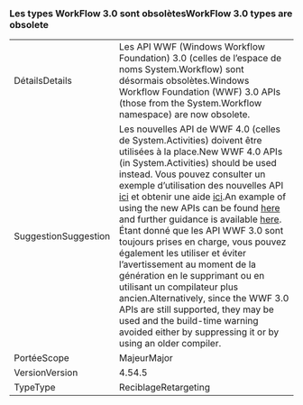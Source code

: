 ### <a name="workflow-30-types-are-obsolete"></a><span data-ttu-id="6ba2e-101">Les types WorkFlow 3.0 sont obsolètes</span><span class="sxs-lookup"><span data-stu-id="6ba2e-101">WorkFlow 3.0 types are obsolete</span></span>

|   |   |
|---|---|
|<span data-ttu-id="6ba2e-102">Détails</span><span class="sxs-lookup"><span data-stu-id="6ba2e-102">Details</span></span>|<span data-ttu-id="6ba2e-103">Les API WWF (Windows Workflow Foundation) 3.0 (celles de l’espace de noms System.Workflow) sont désormais obsolètes.</span><span class="sxs-lookup"><span data-stu-id="6ba2e-103">Windows Workflow Foundation (WWF) 3.0 APIs (those from the System.Workflow namespace) are now obsolete.</span></span>|
|<span data-ttu-id="6ba2e-104">Suggestion</span><span class="sxs-lookup"><span data-stu-id="6ba2e-104">Suggestion</span></span>|<span data-ttu-id="6ba2e-105">Les nouvelles API de WWF 4.0 (celles de System.Activities) doivent être utilisées à la place.</span><span class="sxs-lookup"><span data-stu-id="6ba2e-105">New WWF 4.0 APIs (in System.Activities) should be used instead.</span></span> <span data-ttu-id="6ba2e-106">Vous pouvez consulter un exemple d’utilisation des nouvelles API [ici](~/docs/framework/windows-workflow-foundation/how-to-update-the-definition-of-a-running-workflow-instance.md) et obtenir une aide [ici](http://blogs.msdn.com/b/workflowteam/archive/2012/02/08/deprecatingwf3.aspx).</span><span class="sxs-lookup"><span data-stu-id="6ba2e-106">An example of using the new APIs can be found [here](~/docs/framework/windows-workflow-foundation/how-to-update-the-definition-of-a-running-workflow-instance.md) and further guidance is available [here](http://blogs.msdn.com/b/workflowteam/archive/2012/02/08/deprecatingwf3.aspx).</span></span> <span data-ttu-id="6ba2e-107">Étant donné que les API WWF 3.0 sont toujours prises en charge, vous pouvez également les utiliser et éviter l’avertissement au moment de la génération en le supprimant ou en utilisant un compilateur plus ancien.</span><span class="sxs-lookup"><span data-stu-id="6ba2e-107">Alternatively, since the WWF 3.0 APIs are still supported, they may be used and the build-time warning avoided either by suppressing it or by using an older compiler.</span></span>|
|<span data-ttu-id="6ba2e-108">Portée</span><span class="sxs-lookup"><span data-stu-id="6ba2e-108">Scope</span></span>|<span data-ttu-id="6ba2e-109">Majeur</span><span class="sxs-lookup"><span data-stu-id="6ba2e-109">Major</span></span>|
|<span data-ttu-id="6ba2e-110">Version</span><span class="sxs-lookup"><span data-stu-id="6ba2e-110">Version</span></span>|<span data-ttu-id="6ba2e-111">4.5</span><span class="sxs-lookup"><span data-stu-id="6ba2e-111">4.5</span></span>|
|<span data-ttu-id="6ba2e-112">Type</span><span class="sxs-lookup"><span data-stu-id="6ba2e-112">Type</span></span>|<span data-ttu-id="6ba2e-113">Reciblage</span><span class="sxs-lookup"><span data-stu-id="6ba2e-113">Retargeting</span></span>|

